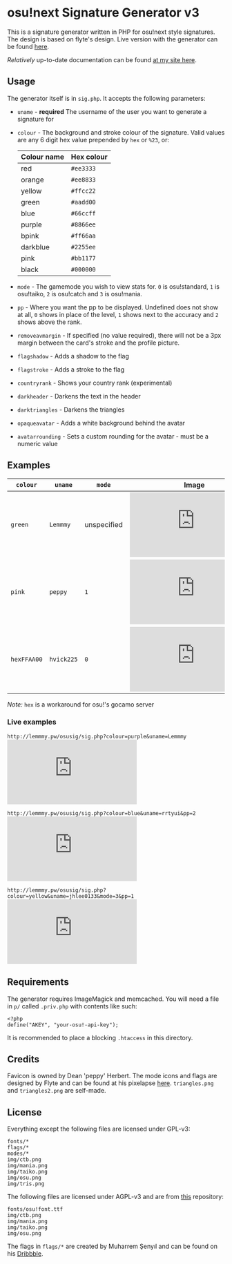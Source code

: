 # osu!next Signature Generator v3
This is a signature generator written in PHP for osu!next style signatures. The design is based on flyte's design. Live version with the generator can be found [here](http://lemmmy.pw/osusig).

_Relatively_ up-to-date documentation can be found [at my site here](http://lemmmy.pw/osusig/docs).

## Usage
The generator itself is in `sig.php`. It accepts the following parameters:

* `uname` - **required** The username of the user you want to generate a signature for
* `colour` - The background and stroke colour of the signature. Valid values are any 6 digit hex value prepended by `hex` or `%23`, or:

	| Colour name | Hex colour |
	| ----------- | ---------- |
	| red | `#ee3333` |
	| orange | `#ee8833` |
	| yellow | `#ffcc22` |
	| green | `#aadd00` |
	| blue | `#66ccff` |
	| purple | `#8866ee` |
	| bpink | `#ff66aa` |
	| darkblue | `#2255ee` |
	| pink | `#bb1177` |
	| black | `#000000` |

* `mode` - The gamemode you wish to view stats for. `0` is osu!standard, `1` is osu!taiko, `2` is osu!catch and `3` is osu!mania.
* `pp` - Where you want the pp to be displayed. Undefined does not show at all, `0` shows in place of the level, `1` shows next to the accuracy and `2` shows above the rank.
* `removeavmargin` - If specified (no value required), there will not be a 3px margin between the card's stroke and the profile picture.
* `flagshadow` - Adds a shadow to the flag
* `flagstroke` - Adds a stroke to the flag
* `countryrank` - Shows your country rank (experimental)
* `darkheader` - Darkens the text in the header
* `darktriangles` - Darkens the triangles
* `opaqueavatar` - Adds a white background behind the avatar
* `avatarrounding` - Sets a custom rounding for the avatar - must be a numeric value


## Examples

| `colour` | `uname`  | `mode`      | Image |
| -------- | -------- | ----------- |:-----:|
| `green`  | `Lemmmy` | unspecified | ![](http://lemmmy.pw/osusig/sig.php?colour=green&uname=Lemmmy) |
| `pink`   | `peppy`  | `1` | ![](http://lemmmy.pw/osusig/sig.php?colour=pink&uname=peppy&mode=1) |
| `hexFFAA00`| `hvick225`  | `0` | ![](http://lemmmy.pw/osusig/sig.php?colour=hexFFAA00&uname=hvick225&mode=0) |

_Note:_ `hex` is a workaround for osu!'s gocamo server

### Live examples

`http://lemmmy.pw/osusig/sig.php?colour=purple&uname=Lemmmy`
![](http://lemmmy.pw/osusig/sig.php?colour=purple&uname=Lemmmy)


`http://lemmmy.pw/osusig/sig.php?colour=blue&uname=rrtyui&pp=2`
![](http://lemmmy.pw/osusig/sig.php?colour=blue&uname=rrtyui&pp=2)


`http://lemmmy.pw/osusig/sig.php?colour=yellow&uname=jhlee0133&mode=3&pp=1`
![](http://lemmmy.pw/osusig/sig.php?colour=yellow&uname=jhlee0133&mode=3&pp=1)

## Requirements
The generator requires ImageMagick and memcached.
You will need a file in `p/` called `.priv.php` with contents like such:

    <?php
    define("AKEY", "your-osu!-api-key");

It is recommended to place a blocking `.htaccess` in this directory.

## Credits
Favicon is owned by Dean 'peppy' Herbert. The mode icons and flags are designed by Flyte and can be found at his pixelapse [here](https://www.pixelapse.com/flyte/projects/osu!designs/files/). `triangles.png` and `triangles2.png` are self-made.

## License
Everything except the following files are licensed under GPL-v3:

```
fonts/*
flags/*
modes/*
img/ctb.png
img/mania.png
img/taiko.png
img/osu.png
img/tris.png
```

The following files are licensed under AGPL-v3 and are from [this](https://github.com/ppy/osu-web) repository:
```
fonts/osu!font.ttf
img/ctb.png
img/mania.png
img/taiko.png
img/osu.png
```

The flags in `flags/*` are created by Muharrem Şenyıl and can be found on his [Dribbble](https://dribbble.com/shots/1211759-Free-195-Flat-Flags).